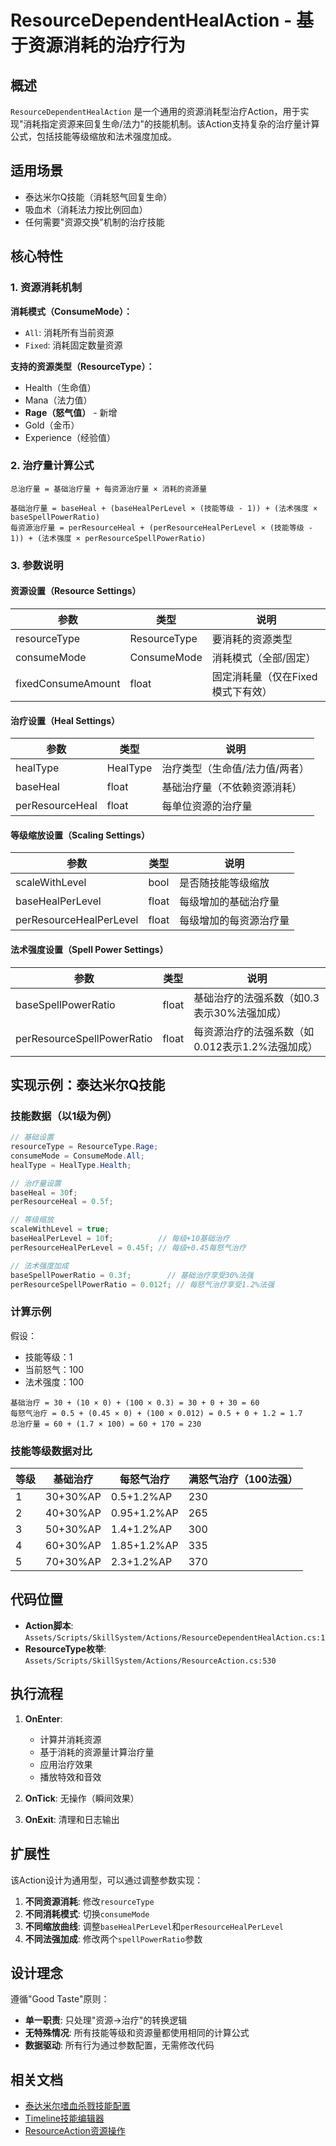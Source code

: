 # ResourceDependentHealAction - 基于资源消耗的治疗行为

## 概述

`ResourceDependentHealAction` 是一个通用的资源消耗型治疗Action，用于实现"消耗指定资源来回复生命/法力"的技能机制。该Action支持复杂的治疗量计算公式，包括技能等级缩放和法术强度加成。

## 适用场景

- 泰达米尔Q技能（消耗怒气回复生命）
- 吸血术（消耗法力按比例回血）
- 任何需要"资源交换"机制的治疗技能

## 核心特性

### 1. 资源消耗机制

**消耗模式（ConsumeMode）：**
- `All`: 消耗所有当前资源
- `Fixed`: 消耗固定数量资源

**支持的资源类型（ResourceType）：**
- Health（生命值）
- Mana（法力值）
- **Rage（怒气值）** - 新增
- Gold（金币）
- Experience（经验值）

### 2. 治疗量计算公式

```
总治疗量 = 基础治疗量 + 每资源治疗量 × 消耗的资源量

基础治疗量 = baseHeal + (baseHealPerLevel × (技能等级 - 1)) + (法术强度 × baseSpellPowerRatio)
每资源治疗量 = perResourceHeal + (perResourceHealPerLevel × (技能等级 - 1)) + (法术强度 × perResourceSpellPowerRatio)
```

### 3. 参数说明

#### 资源设置（Resource Settings）

| 参数 | 类型 | 说明 |
|------|------|------|
| resourceType | ResourceType | 要消耗的资源类型 |
| consumeMode | ConsumeMode | 消耗模式（全部/固定） |
| fixedConsumeAmount | float | 固定消耗量（仅在Fixed模式下有效） |

#### 治疗设置（Heal Settings）

| 参数 | 类型 | 说明 |
|------|------|------|
| healType | HealType | 治疗类型（生命值/法力值/两者） |
| baseHeal | float | 基础治疗量（不依赖资源消耗） |
| perResourceHeal | float | 每单位资源的治疗量 |

#### 等级缩放设置（Scaling Settings）

| 参数 | 类型 | 说明 |
|------|------|------|
| scaleWithLevel | bool | 是否随技能等级缩放 |
| baseHealPerLevel | float | 每级增加的基础治疗量 |
| perResourceHealPerLevel | float | 每级增加的每资源治疗量 |

#### 法术强度设置（Spell Power Settings）

| 参数 | 类型 | 说明 |
|------|------|------|
| baseSpellPowerRatio | float | 基础治疗的法强系数（如0.3表示30%法强加成） |
| perResourceSpellPowerRatio | float | 每资源治疗的法强系数（如0.012表示1.2%法强加成） |

## 实现示例：泰达米尔Q技能

### 技能数据（以1级为例）

```csharp
// 基础设置
resourceType = ResourceType.Rage;
consumeMode = ConsumeMode.All;
healType = HealType.Health;

// 治疗量设置
baseHeal = 30f;
perResourceHeal = 0.5f;

// 等级缩放
scaleWithLevel = true;
baseHealPerLevel = 10f;          // 每级+10基础治疗
perResourceHealPerLevel = 0.45f; // 每级+0.45每怒气治疗

// 法术强度加成
baseSpellPowerRatio = 0.3f;        // 基础治疗享受30%法强
perResourceSpellPowerRatio = 0.012f; // 每怒气治疗享受1.2%法强
```

### 计算示例

假设：
- 技能等级：1
- 当前怒气：100
- 法术强度：100

```
基础治疗 = 30 + (10 × 0) + (100 × 0.3) = 30 + 0 + 30 = 60
每怒气治疗 = 0.5 + (0.45 × 0) + (100 × 0.012) = 0.5 + 0 + 1.2 = 1.7
总治疗量 = 60 + (1.7 × 100) = 60 + 170 = 230
```

### 技能等级数据对比

| 等级 | 基础治疗 | 每怒气治疗 | 满怒气治疗（100法强） |
|------|----------|------------|----------------------|
| 1 | 30+30%AP | 0.5+1.2%AP | 230 |
| 2 | 40+30%AP | 0.95+1.2%AP | 265 |
| 3 | 50+30%AP | 1.4+1.2%AP | 300 |
| 4 | 60+30%AP | 1.85+1.2%AP | 335 |
| 5 | 70+30%AP | 2.3+1.2%AP | 370 |

## 代码位置

- **Action脚本**: `Assets/Scripts/SkillSystem/Actions/ResourceDependentHealAction.cs:1`
- **ResourceType枚举**: `Assets/Scripts/SkillSystem/Actions/ResourceAction.cs:530`

## 执行流程

1. **OnEnter**:
   - 计算并消耗资源
   - 基于消耗的资源量计算治疗量
   - 应用治疗效果
   - 播放特效和音效

2. **OnTick**: 无操作（瞬间效果）

3. **OnExit**: 清理和日志输出

## 扩展性

该Action设计为通用型，可以通过调整参数实现：

1. **不同资源消耗**: 修改`resourceType`
2. **不同消耗模式**: 切换`consumeMode`
3. **不同缩放曲线**: 调整`baseHealPerLevel`和`perResourceHealPerLevel`
4. **不同法强加成**: 修改两个`spellPowerRatio`参数

## 设计理念

遵循"Good Taste"原则：
- **单一职责**: 只处理"资源→治疗"的转换逻辑
- **无特殊情况**: 所有技能等级和资源量都使用相同的计算公式
- **数据驱动**: 所有行为通过参数配置，无需修改代码

## 相关文档

- [泰达米尔嗜血杀戮技能配置](./tryndamere-bloodlust-skill.md)
- [Timeline技能编辑器](./timeline-skill-editor.md)
- [ResourceAction资源操作](需要时参考ResourceAction.cs的实现)
